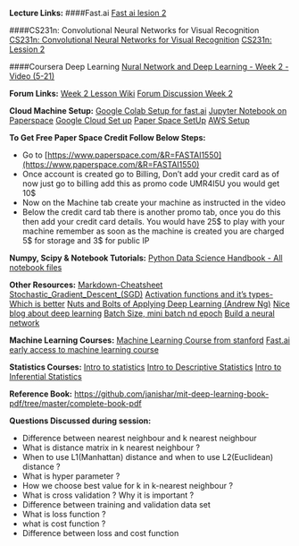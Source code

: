 **Lecture Links:**
####Fast.ai
[Fast ai lesion 2](http://course.fast.ai/lessons/lesson2.html)

####CS231n: Convolutional Neural Networks for Visual Recognition
[CS231n: Convolutional Neural Networks for Visual Recognition](http://cs231n.github.io/transfer-learning/)
[CS231n: Lession 2](https://www.youtube.com/watch?v=OoUX-nOEjG0&list=PLC1qU-LWwrF64f4QKQT-Vg5Wr4qEE1Zxk)

####Coursera Deep Learning
[Nural Network and Deep Learning - Week 2 - Video (5-21) ](https://www.youtube.com/watch?v=7PiK4wtfvbA&list=PLBAGcD3siRDguyYYzhVwZ3tLvOyyG5k6K)

**Forum Links:**
[Week 2 Lesson Wiki](http://wiki.fast.ai/index.php/Lesson_2)
[Forum Discussion Week 2](http://forums.fast.ai/t/lesson-2-discussion/161)

**Cloud Machine Setup:**
[Google Colab Setup for fast.ai](https://towardsdatascience.com/fast-ai-lesson-1-on-google-colab-free-gpu-d2af89f53604)
[Jupyter Notebook on Paperspace](https://by-the-water.github.io/posts/2017/05/16/setting-up-a-jupyter-notebook-server-on-paperspace.html)
[Google Cloud Set up](https://medium.com/@jamsawamsa/running-a-google-cloud-gpu-for-fast-ai-for-free-5f89c707bae6)
[Paper Space SetUp](https://github.com/reshamas/fastai_deeplearn_part1/blob/master/tools/paperspace.md)
[AWS Setup](https://github.com/fastai/courses/blob/master/setup/aws-alias.sh)

**To Get Free Paper Space Credit Follow Below Steps:**
- Go to [https://www.paperspace.com/&R=FASTAI1550](https://www.paperspace.com/&R=FASTAI1550)
- Once account is created go to Billing, Don’t add your credit card as of now just go to billing
add this as promo code UMR4I5U you would get 10$
- Now on the Machine tab create your machine as instructed in the video
- Below the credit card tab there is another promo tab, once you do this then add your credit card details. You would have 25$ to play with your machine remember as soon as the machine is created you are charged 5$ for storage and 3$ for public IP


**Numpy, Scipy & Notebook Tutorials:**
[Python Data Science Handbook - All notebook files](https://github.com/jakevdp/PythonDataScienceHandbook)

**Other Resources:**
[Markdown-Cheatsheet](https://github.com/adam-p/markdown-here/wiki/Markdown-Cheatsheet)
[Stochastic_Gradient_Descent_(SGD)](http://wiki.fast.ai/index.php/Stochastic_Gradient_Descent_(SGD))
[Activation functions and it’s types-Which is better](https://towardsdatascience.com/activation-functions-and-its-types-which-is-better-a9a5310cc8f)
[Nuts and Bolts of Applying Deep Learning (Andrew Ng)](https://www.youtube.com/watch?v=F1ka6a13S9I)
[Nice blog about deep learning](https://adeshpande3.github.io/adeshpande3.github.io/)
[Batch Size, mini batch nd epoch](https://www.quora.com/What-are-the-meanings-of-batch-size-mini-batch-iterations-and-epoch-in-neural-networks)
[Build a neural network](https://stevenmiller888.github.io/mind-how-to-build-a-neural-network/)

**Machine Learning Courses:**
[Machine Learning Course from stanford](https://www.youtube.com/watch?v=UzxYlbK2c7E&list=PLFC36A799B7FFD0CF)
[Fast.ai early access to machine learning course](http://forums.fast.ai/t/another-treat-early-access-to-intro-to-machine-learning-videos/6826?source_topic_id=9285)

**Statistics Courses:**
[Intro to statistics](https://www.udacity.com/course/intro-to-statistics--st101)
[Intro to Descriptive Statistics](https://www.udacity.com/course/intro-to-descriptive-statistics--ud827)
[Intro to Inferential Statistics](https://in.udacity.com/course/intro-to-inferential-statistics--ud201)

**Reference Book:**
https://github.com/janishar/mit-deep-learning-book-pdf/tree/master/complete-book-pdf

**Questions Discussed during session:**
- Difference between nearest neighbour and k nearest neighbour
- What is distance matrix in k nearest neighbour ?
- When to use L1(Manhattan) distance and when to use L2(Euclidean) distance ?
- What is hyper parameter ?
- How we choose best value for k in k-nearest neighbour ?
- What is cross validation ? Why it is important ?
- Difference between training and validation data set
- What is loss function ?
- what is cost function ?
- Difference between loss and cost function
